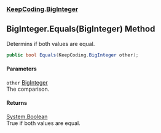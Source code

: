 ### [KeepCoding](KeepCoding.md 'KeepCoding').[BigInteger](KeepCoding_BigInteger.md 'KeepCoding.BigInteger')
## BigInteger.Equals(BigInteger) Method
Determins if both values are equal.  
```csharp
public bool Equals(KeepCoding.BigInteger other);
```
#### Parameters
<a name='KeepCoding_BigInteger_Equals(KeepCoding_BigInteger)_other'></a>
`other` [BigInteger](KeepCoding_BigInteger.md 'KeepCoding.BigInteger')  
The comparison.
  
#### Returns
[System.Boolean](https://docs.microsoft.com/en-us/dotnet/api/System.Boolean 'System.Boolean')  
True if both values are equal.

